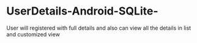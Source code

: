 # UserDetails-Android-SQLite-
User will registered with full details and also can view all the details in list and customized view
